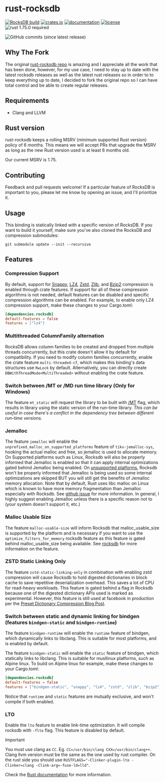 rust-rocksdb
============

[![RocksDB build](https://github.com/zaidoon1/rust-rocksdb/actions/workflows/rust.yml/badge.svg?branch=master)](https://github.com/zaidoon1/rust-rocksdb/actions/workflows/rust.yml)
[![crates.io](https://img.shields.io/crates/v/rust-rocksdb.svg)](https://crates.io/crates/rust-rocksdb)
[![documentation](https://docs.rs/rust-rocksdb/badge.svg)](https://docs.rs/rust-rocksdb)
[![license](https://img.shields.io/crates/l/rust-rocksdb.svg)](https://github.com/zaidoon1/rust-rocksdb/blob/master/LICENSE)
![rust 1.75.0 required](https://img.shields.io/badge/rust-1.75.0-blue.svg?label=MSRV)

![GitHub commits (since latest release)](https://img.shields.io/github/commits-since/zaidoon1/rust-rocksdb/latest.svg)

## Why The Fork

The original [rust-rocksdb repo](https://github.com/rust-rocksdb/rust-rocksdb) is amazing and I appreciate all the work that has
been done, however, for my use case, I need to stay up to date with the latest
rocksdb releases as well as the latest rust releases so in order to to keep
everything up to date, I decided to fork the original repo so I can have total
control and be able to create regular releases.

## Requirements

- Clang and LLVM

## Rust version

rust-rocksdb keeps a rolling MSRV (minimum supported Rust version) policy of 6 months. This means we will accept PRs that upgrade the MSRV as long as the new Rust version used is at least 6 months old.

Our current MSRV is 1.75.

## Contributing

Feedback and pull requests welcome! If a particular feature of RocksDB is
important to you, please let me know by opening an issue, and I'll
prioritize it.

## Usage

This binding is statically linked with a specific version of RocksDB. If you
want to build it yourself, make sure you've also cloned the RocksDB and
compression submodules:

```shell
git submodule update --init --recursive
```

## Features

### Compression Support

By default, support for [Snappy](https://github.com/google/snappy),
[LZ4](https://github.com/lz4/lz4), [Zstd](https://github.com/facebook/zstd),
[Zlib](https://zlib.net), and [Bzip2](http://www.bzip.org) compression
is enabled through crate features. If support for all of these compression
algorithms is not needed, default features can be disabled and specific
compression algorithms can be enabled. For example, to enable only LZ4
compression support, make these changes to your Cargo.toml:

```toml
[dependencies.rocksdb]
default-features = false
features = ["lz4"]
```

### Multithreaded ColumnFamily alternation

RocksDB allows column families to be created and dropped
from multiple threads concurrently, but this crate doesn't allow it by default
for compatibility. If you need to modify column families concurrently, enable
the crate feature `multi-threaded-cf`, which makes this binding's
data structures use `RwLock` by default. Alternatively, you can directly create
`DBWithThreadMode<MultiThreaded>` without enabling the crate feature.

### Switch between /MT or /MD run time library (Only for Windows)

The feature `mt_static` will request the library to be built with [/MT](https://learn.microsoft.com/en-us/cpp/build/reference/md-mt-ld-use-run-time-library?view=msvc-170)
flag, which results in library using the static version of the run-time library.
*This can be useful in case there's a conflict in the dependency tree between different
run-time versions.*

### Jemalloc

The feature `jemalloc` will enable the
`unprefixed_malloc_on_supported_platforms` feature of `tikv-jemalloc-sys`,
hooking the actual malloc and free, so jemalloc is used to allocate memory. On
Supported platforms such as Linux, Rocksdb will also be properly informed that
Jemalloc is enabled so that it can apply internal optimizations gated behind
Jemalloc being enabled. On [unsupported
platforms](https://github.com/zaidoon1/rust-rocksdb/blob/master/librocksdb-sys/build.rs#L4-L7),
Rocksdb won't be properly
informed that Jemalloc is being used so some internal optimizations are skipped
BUT you will still get the benefits of Jemalloc memory allocation. Note that by
default, Rust uses libc malloc on Linux which is known to have more memory
fragmentation than Jemalloc especially with Rocksdb. See [github
issue](https://github.com/facebook/rocksdb/issues/12364) for more information.
In general, I highly suggest enabling Jemalloc unless there is a specific reason
not to (your system doesn't support it, etc.)

### Malloc Usable Size

The feature `malloc-usable-size` will inform Rocksdb that malloc_usable_size is
supported by the platform and is necessary if you want to use the
`optimize_filters_for_memory` rocksdb feature as this feature is gated behind
malloc_usable_size being available. See
[rocksdb](https://github.com/facebook/rocksdb/blob/v9.0.0/include/rocksdb/table.h#L401-L434)
for more information on the feature.

### ZSTD Static Linking Only

The feature `zstd-static-linking-only` in combination with enabling zstd
compression will cause Rocksdb to hold digested dictionaries in block cache to
save repetitive deserialization overhead. This saves a lot of CPU for read-heavy
workloads. This feature is gated behind a flag in Rocksdb because one of the
digested dictionary APIs used is marked as experimental. However, this feature
is still used at facebook in production per the [Preset Dictionary Compression
Blog Post](https://rocksdb.org/blog/2021/05/31/dictionary-compression.html).

### Switch between static and dynamic linking for bindgen (features `bindgen-static` and `bindgen-runtime`)

The feature `bindgen-runtime` will enable the `runtime` feature of bindgen, which dynamically
links to libclang. This is suitable for most platforms, and is enabled by default.

The feature `bindgen-static` will enable the `static` feature of bindgen, which statically
links to libclang. This is suitable for musllinux platforms, such as Alpine linux.
To build on Alpine linux for example, make these changes to your Cargo.toml:

```toml
[dependencies.rocksdb]
default-features = false
features = ["bindgen-static", "snappy", "lz4", "zstd", "zlib", "bzip2"]
```

Notice that `runtime` and `static` features are mutually exclusive, and won't compile if both enabled.

### LTO

Enable the `lto` feature to enable link-time optimization. It will compile rocksdb with `-flto` flag. This feature is disabled by default.

> [!IMPORTANT]
> You must use clang as `CC`. Eg. `CC=/usr/bin/clang CXX=/usr/bin/clang++`. Clang llvm version must be the same as the one used by rust compiler.
> On the rust side you should use `RUSTFLAGS="-Clinker-plugin-lto -Clinker=clang -Clink-arg=-fuse-ld=lld"`.

Check the [Rust documentation](https://doc.rust-lang.org/rustc/linker-plugin-lto.html) for more information.
